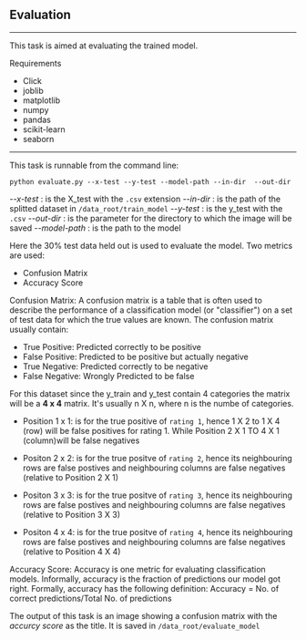 ## Evaluation
---

This task is aimed at  evaluating the trained model.

Requirements
- Click
- joblib
- matplotlib
- numpy
- pandas
- scikit-learn
- seaborn

---

This task is runnable from the command line:

`python evaluate.py --x-test --y-test --model-path --in-dir  --out-dir`

*--x-test* : is the X_test with the `.csv` extension
*--in-dir* : is the path of the splitted dataset in  `/data_root/train_model`
*--y-test* : is the y_test with the `.csv`
*--out-dir* : is the parameter for the directory to which the image will be saved
*--model-path* : is the path to the model


Here the 30% test data held out is used to evaluate the model. Two metrics are used:
- Confusion Matrix
- Accuracy Score

Confusion Matrix: A confusion matrix is a table that is often used to describe the performance of a classification model (or "classifier") on a set of test data for which the true values are known. The confusion matrix usually contain:

- True Positive: Predicted correctly to be positive
- False Positive: Predicted to be positive but actually negative
- True Negative: Predicted correctly to be negative
- False Negative: Wrongly Predicted to be false

For this dataset since the y_train and y_test contain 4 categories the matrix will be  a **4 x 4** matrix. It's usually n X n, where n is the numbe of categories.

- Position 1 x 1: is for the true positive of `rating 1`, hence 1 X 2 to 1 X 4 (row) will be false positives for rating 1. While Position 2 X 1 TO 4 X 1 (column)will be false negatives

- Positon 2 x 2: is for the true positve of `rating 2`, hence its neighbouring rows are false postives and neighbouring columns are false negatives (relative to Position 2 X 1)

- Positon 3 x 3: is for the true positve of `rating 3`, hence its neighbouring rows are false postives and neighbouring columns are false negatives (relative to Position 3 X 3)

- Positon 4 x 4: is for the true positve of `rating 4`, hence its neighbouring rows are false postives and neighbouring columns are false negatives (relative to Position 4 X 4)


Accuracy Score: Accuracy is one metric for evaluating classification models. Informally, accuracy is the fraction of predictions our model got right. Formally, accuracy has the following definition:
Accuracy = No. of correct predictions/Total No. of predictions

The output of this task is an image showing a confusion matrix with the *accurcy score* as the title. It is saved in `/data_root/evaluate_model`